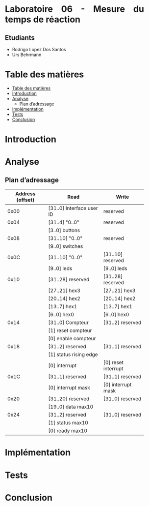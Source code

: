 <div align="justify" style="margin-right:25px;margin-left:25px">

# Laboratoire 06 - Mesure du temps de réaction <!-- omit from toc -->

## Etudiants

- Rodrigo Lopez Dos Santos
- Urs Behrmann

# Table des matières

- [Table des matières](#table-des-matières)
- [Introduction](#introduction)
- [Analyse](#analyse)
  - [Plan d’adressage](#plan-dadressage)
- [Implémentation](#implémentation)
- [Tests](#tests)
- [Conclusion](#conclusion)

# Introduction

# Analyse

## Plan d’adressage



| Address (offset) | Read                      | Write               |
| ---------------- | ------------------------- | ------------------- |
| 0x00             | [31..0] Interface user ID | reserved            |
| 0x04             | [31..4] "0..0"            | reserved            |
|                  | [3..0] buttons            |                     |
| 0x08             | [31..10] "0..0"           | reserved            |
|                  | [9..0] switches           |                     |
| 0x0C             | [31..10] "0..0"           | [31..10] reserved   |
|                  | [9..0] leds               | [9..0] leds         |
| 0x10             | [31..28] reserved         | [31..28] reserved   |
|                  | [27..21] hex3             | [27..21] hex3       |
|                  | [20..14] hex2             | [20..14] hex2       |
|                  | [13..7] hex1              | [13..7] hex1        |
|                  | [6..0] hex0               | [6..0] hex0         |
| 0x14             | [31..0] Compteur          | [31..2] reserved    |
|                  | [1] reset compteur        |                     |
|                  | [0] enable compteur       |                     |
| 0x18             | [31..2] reserved          | [31..1] reserved    |
|                  | [1] status rising edge    |                     |
|                  | [0] interrupt             | [0] reset interrupt |
| 0x1C             | [31..1] reserved          | [31..1] reserved    |
|                  | [0] interrupt mask        | [0] interrupt mask  |
| 0x20             | [31..20] reserved         | [31..0] reserved    |
|                  | [19..0] data max10        |                     |
| 0x24             | [31..2] reserved          | [31..0] reserved    |
|                  | [1] status max10          |                     |
|                  | [0] ready max10           |                     |

# Implémentation

# Tests

# Conclusion

